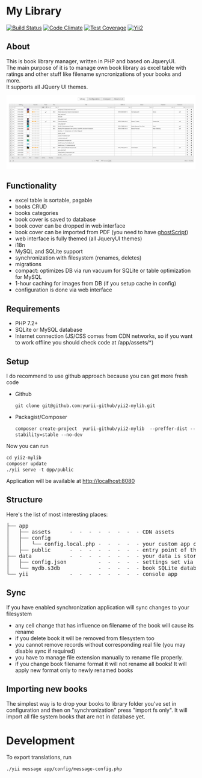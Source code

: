 
# My Library

[![Build Status](https://travis-ci.org/yurii-github/yii2-mylib.svg?branch=master)](https://travis-ci.org/yurii-github/yii2-mylib) [![Code Climate](https://codeclimate.com/github/yurii-github/yii2-mylib/badges/gpa.svg)](https://codeclimate.com/github/yurii-github/yii2-mylib) [![Test Coverage](https://codeclimate.com/github/yurii-github/yii2-mylib/badges/coverage.svg)](https://codeclimate.com/github/yurii-github/yii2-mylib/coverage) [![Yii2](https://img.shields.io/badge/Powered_by-Yii_Framework-green.svg?style=flat)](http://www.yiiframework.com/)

## About

This is book library manager, written in PHP and based on JqueryUI.  
The main purpose of it is to manage own book library as excel table with ratings and other stuff like filename syncronizations of your books and more.  
It supports all JQuery UI themes.  

![library page](app/public/library.png)


## Functionality

- excel table is sortable, pagable
- books CRUD
- books categories
- book cover is saved to database
- book cover can be dropped in web interface
- book cover can be imported from PDF (you need to have [ghostScript](https://www.ghostscript.com/))
- web interface is fully themed (all JqueryUI themes)
- i18n
- MySQL and SQLite support
- synchronization with filesystem (renames, deletes)
- migrations
- compact: optimizes DB via run vacuum for SQLite or table optimization for MySQL
- 1-hour caching for images from DB (if you setup cache in config)
- configuration is done via web interface

## Requirements

- PHP 7.2+
- SQLite or MySQL database
- Internet connection (JS/CSS comes from CDN networks, so if you want to work offline you should check code at /app/assets/*)

## Setup
 
I do recommend to use github approach because you can get more fresh code

* Github
    ```
    git clone git@github.com:yurii-github/yii2-mylib.git
    ```
* Packagist/Composer
    ```
    composer create-project  yurii-github/yii2-mylib  --preffer-dist --stability=stable --no-dev
    ```

Now you can run

```
cd yii2-mylib
composer update
./yii serve -t @pp/public
```
Application will be available at [http://localhost:8080](http://localhost:8080)

## Structure
Here's the list of most interesting places: 
<pre>
├── app
│   ├── assets      -  -  -  -  -  -  -  - CDN assets
│   ├── config
│   │   └── config.local.php -  -  -  -  - your custom app configuration (that cannot be set via settings)
│   ├── public      -  -  -  -  -  -  -  - entry point of the application  
├── data            -  -  -  -  -  -  -  - your data is stored here
│   ├── config.json          -  -  -  -  - settings set via web interface
│   └── mydb.s3db            -  -  -  -  - book SQLite database
└── yii             -  -  -  -  -  -  -  - console app
</pre>

## Sync
If you have enabled synchronization application will sync changes to your filesystem
* any cell change that has influence on filename of the book will cause its rename
* if you delete book it will be removed from filesystem too 
* you cannot remove records without corresponding real file (you may disable sync if required)
* you have to manage file extension manually to rename file properly.
* if you change book filename format it will not rename all books! It will apply new format only to newly renamed books

## Importing new books
The simplest way is to drop your books to library folder you've set in configuration and then on "synchronization" press "import fs only". 
It will import all file system books that are not in database yet.


# Development

To export translations, run
```
./yii message app/config/message-config.php
```
